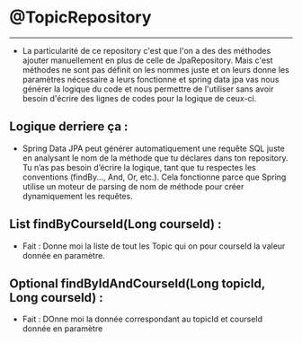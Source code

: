 # @TopicRepository
---

- La particularité de ce repository c'est que l'on a des des méthodes ajouter manuellement en plus de celle de JpaRepository. Mais c'est méthodes ne sont pas définit on les nommes juste et on leurs donne les paramètres nécessaire a leurs fonctionne et spring data jpa vas nous générer la logique du code et nous permettre de l'utiliser sans avoir besoin d'écrire des lignes de codes pour la logique de ceux-ci.

## Logique derriere ça :
- Spring Data JPA peut générer automatiquement une requête SQL juste en analysant le nom de la méthode que tu déclares dans ton repository.
Tu n’as pas besoin d’écrire la logique, tant que tu respectes les conventions (findBy..., And, Or, etc.).
Cela fonctionne parce que Spring utilise un moteur de parsing de nom de méthode pour créer dynamiquement les requêtes.

## List<Topic> findByCourseId(Long courseId) :
- Fait : Donne moi la liste de tout les Topic qui on pour courseId la valeur donnée en paramètre.

## Optional<Topic> findByIdAndCourseId(Long topicId, Long courseId) :
- Fait : DOnne moi la donnée correspondant au topicId et courseId donnée en paramètre

